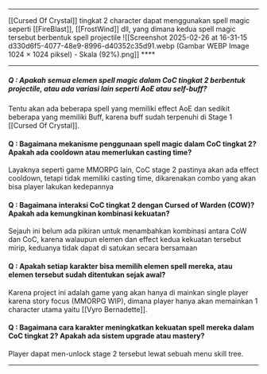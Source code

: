 ****
[[Cursed Of Crystal]] tingkat 2 character dapat menggunakan spell magic seperti [[FireBlast]], [[FrostWind]] dll, yang dimana kedua spell magic tersebut berbentuk spell projectile
![[Screenshot 2025-02-26 at 16-31-15 d330d6f5-4077-48e9-8996-d40352c35d91.webp (Gambar WEBP Image 1024 × 1024 piksel) - Skala (92%).png]] ****
****

##### Q : Apakah semua elemen spell magic dalam CoC tingkat 2 berbentuk projectile, atau ada variasi lain seperti AoE atau self-buff?

Tentu akan ada beberapa spell yang memiliki effect AoE dan sedikit beberapa yang memiliki Buff, karena buff sudah terpenuhi di Stage 1 [[Cursed Of Crystal]].

#### Q : Bagaimana mekanisme penggunaan spell magic dalam CoC tingkat 2? Apakah ada cooldown atau memerlukan casting time?

Layaknya seperti game MMORPG lain, CoC stage 2 pastinya akan ada effect cooldown, tetapi tidak memiliki casting time, dikarenakan combo yang akan bisa player lakukan kedepannya

#### Q : Bagaimana interaksi CoC tingkat 2 dengan Cursed of Warden (COW)? Apakah ada kemungkinan kombinasi kekuatan?

Sejauh ini belum ada pikiran untuk menambahkan kombinasi antara CoW dan CoC, karena walaupun elemen dan effect kedua kekuatan tersebut mirip, keduanya tidak dapat di satukan secara bersamaan

#### Q : Apakah setiap karakter bisa memilih elemen spell mereka, atau elemen tersebut sudah ditentukan sejak awal?

Karena project ini adalah game yang akan hanya di mainkan single player karena story focus (MMORPG  WIP), dimana player hanya akan memainkan 1 character utama yaitu [[Vyro Bernadette]].

#### Q : Bagaimana cara karakter meningkatkan kekuatan spell mereka dalam CoC tingkat 2? Apakah ada sistem upgrade atau mastery?

Player dapat men-unlock stage 2 tersebut lewat sebuah menu skill tree.

*****
